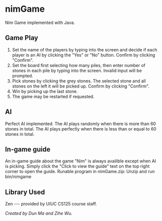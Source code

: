 # nimGame
Nim Game implemented with Java.

## Game Play
1. Set the name of the players by typing into the screen and decide if each player is an AI by clicking the "Yes" or "No" button. Confirm by clicking "Confirm".
2. Set the board first selecting how many piles, then enter number of stones in each pile by typing into the screen. Invalid input will be prompted. 
3. Pick stones by clicking the grey stones. The selected stone and all stones on the left it will be picked up. Confirm by clicking "Confirm".
4. Win by picking up the last stone. 
5. The game may be restarted if requested.

## AI
Perfect AI implemented. The AI plays randomly when there is more than 60 stones in total. The AI plays perfectly when there is less than or equal to 60 stones in total.

## In-game guide
An in-game guide about the game "Nim" is always availible except when AI is picking. Simply click the "Click to view the guide" text on the top right corner to open the guide.
Runable program in nimGame.zip: Unzip and run bin/nimgame

## Library Used
Zen --- provided by UIUC CS125 course staff. 



*Created by Dun Ma and Zihe Wu.*
